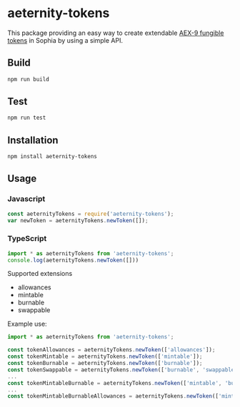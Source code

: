 # aeternity-tokens

This package providing an easy way to create extendable [AEX-9 fungible tokens](https://github.com/mradkov/AEXs/blob/master/AEXS/aex-9.md) in Sophia by using a simple API.

## Build 
```sh
npm run build
```

## Test 
```sh
npm run test
```

## Installation

```sh
npm install aeternity-tokens
```

## Usage

### Javascript

```javascript
const aeternityTokens = require('aeternity-tokens');
var newToken = aeternityTokens.newToken([]);
```

### TypeScript
```typescript
import * as aeternityTokens from 'aeternity-tokens';
console.log(aeternityTokens.newToken([]))
```

Supported extensions
- allowances
- mintable
- burnable
- swappable

Example use:

```typescript
import * as aeternityTokens from 'aeternity-tokens';

const tokenAllowances = aeternityTokens.newToken(['allowances']);
const tokenMintable = aeternityTokens.newToken(['mintable']);
const tokenBurnable = aeternityTokens.newToken(['burnable']);
const tokenSwappable = aeternityTokens.newToken(['burnable', 'swappable']);
...
const tokenMintableBurnable = aeternityTokens.newToken(['mintable', 'burnable']);
...
const tokenMintableBurnableAllowances = aeternityTokens.newToken(['mintable', 'burnable', 'allowances']);
```